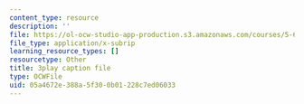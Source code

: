 ```yaml
---
content_type: resource
description: ''
file: https://ol-ocw-studio-app-production.s3.amazonaws.com/courses/5-61-physical-chemistry-fall-2017/05a4672e388a5f300b01228c7ed06033_3RGYj06NSTI.srt
file_type: application/x-subrip
learning_resource_types: []
resourcetype: Other
title: 3play caption file
type: OCWFile
uid: 05a4672e-388a-5f30-0b01-228c7ed06033
---
```

